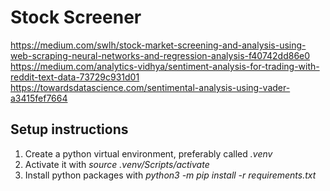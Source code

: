 # Stock Screener
https://medium.com/swlh/stock-market-screening-and-analysis-using-web-scraping-neural-networks-and-regression-analysis-f40742dd86e0
https://medium.com/analytics-vidhya/sentiment-analysis-for-trading-with-reddit-text-data-73729c931d01
https://towardsdatascience.com/sentimental-analysis-using-vader-a3415fef7664

## Setup instructions
1. Create a python virtual environment, preferably called *.venv*
2. Activate it with *source .venv/Scripts/activate*
3. Install python packages with *python3 -m pip install -r requirements.txt*
